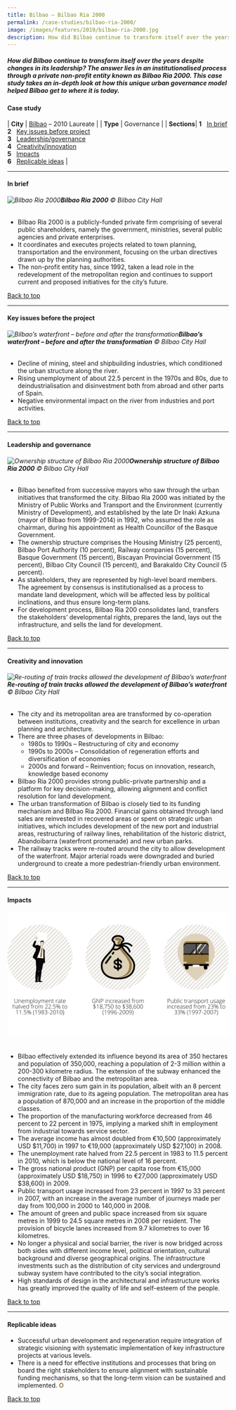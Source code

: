 ```yaml
---
title: Bilbao – Bilbao Ria 2000
permalink: /case-studies/bilbao-ria-2000/
image: /images/features/2019/bilbao-ria-2000.jpg
description: How did Bilbao continue to transform itself over the years despite changes in its leadership? The answer lies in an institutionalised process through a private non-profit entity known as Bilbao Ria 2000. This case study takes an in-depth look at how this unique urban governance model helped Bilbao get to where it is today.
---
```


##### How did Bilbao continue to transform itself over the years despite changes in its leadership? The answer lies in an institutionalised process through a private non-profit entity known as Bilbao Ria 2000. This case study takes an in-depth look at how this unique urban governance model helped Bilbao get to where it is today. 

#### **Case study**

| **City** | [Bilbao](/bilbao) – 2010 Laureate |
| **Type** | Governance |
| **Sections**| **1** &nbsp; [In brief](#in-brief) <br> **2** &nbsp; [Key issues before project](#key-issues-before-the-project) <br> **3** &nbsp; [Leadership/governance](#leadership-and-governance) <br> **4** &nbsp; [Creativity/innovation](#creativity-and-innovation) <br> **5** &nbsp; [Impacts](#impacts) <br> **6** &nbsp; [Replicable ideas](#replicable-ideas) |

---

#### **In brief**

###### ![Bilbao Ria 2000](/images/features/2019/bilbao-ria-2000.jpg/)**Bilbao Ria 2000** © Bilbao City Hall

- Bilbao Ria 2000 is a publicly-funded private firm comprising of several public shareholders, namely the government, ministries, several public agencies and private enterprises.
- It coordinates and executes projects related to town planning, transportation and the environment, focusing on the urban directives drawn up by the planning authorities.
- The non-profit entity has, since 1992, taken a lead role in the redevelopment of the metropolitan region and continues to support current and proposed initiatives for the city’s future.

[Back to top](#case-study-2)

---

#### **Key issues before the project**

###### ![Bilbao’s waterfront – before and after the transformation](/images/features/2019/bilbao-before-after.jpg/)**Bilbao’s waterfront – before and after the transformation** © Bilbao City Hall

- Decline of mining, steel and shipbuilding industries, which conditioned the urban structure along the river.
- Rising unemployment of about 22.5 percent in the 1970s and 80s, due to deindustrialisation and disinvestment both from abroad and other parts of Spain.
- Negative environmental impact on the river from industries and port activities.

[Back to top](#case-study-2)

---

#### **Leadership and governance**

###### ![Ownership structure of Bilbao Ria 2000](/images/features/2019/ownership-structure.png/)**Ownership structure of Bilbao Ria 2000** © Bilbao City Hall

- Bilbao benefited from successive mayors who saw through the urban initiatives that transformed the city. Bilbao Ria 2000 was initiated by the Ministry of Public Works and Transport and the Environment (currently Ministry of Development), and established by the late Dr Inaki Azkuna (mayor of Bilbao from 1999-2014) in 1992, who assumed the role as chairman, during his appointment as Health Councillor of the Basque Government.
- The ownership structure comprises the Housing Ministry (25 percent), Bilbao Port Authority (10 percent), Railway companies (15 percent), Basque Government (15 percent), Biscayan Provincial Government (15 percent), Bilbao City Council (15 percent), and Barakaldo City Council (5 percent).
- As stakeholders, they are represented by high-level board members. The agreement by consensus is institutionalised as a process to mandate land development, which will be affected less by political inclinations, and thus ensure long-term plans.
- For development process, Bilbao Ria 200 consolidates land, transfers the stakeholders’ developmental rights, prepares the land, lays out the infrastructure, and sells the land for development.

[Back to top](#case-study-2)

---

#### **Creativity and innovation**

###### ![Re-routing of train tracks allowed the development of Bilbao’s waterfront](/images/features/2019/bilbao-train-tracks.jpg/)**Re-routing of train tracks allowed the development of Bilbao’s waterfront** © Bilbao City Hall

- The city and its metropolitan area are transformed by co-operation between institutions, creativity and the search for excellence in urban planning and architecture.
- There are three phases of developments in Bilbao:
  - 1980s to 1990s – Restructuring of city and economy
  - 1990s to 2000s – Consolidation of regeneration efforts and diversification of economies
  - 2000s and forward – Reinvention; focus on innovation, research, knowledge based economy
- Bilbao Ria 2000 provides strong public-private partnership and a platform for key decision-making, allowing alignment and conflict resolution for land development.
- The urban transformation of Bilbao is closely tied to its funding mechanism and Bilbao Ria 2000. Financial gains obtained through land sales are reinvested in recovered areas or spent on strategic urban initiatives, which includes development of the new port and industrial areas, restructuring of railway lines, rehabilitation of the
historic district, Abandoibarra (waterfront promenade) and new urban parks.
- The railway tracks were re-routed around the city to allow development of the waterfront. Major arterial roads were downgraded and buried underground to create a more pedestrian-friendly urban environment.

[Back to top](#case-study-2)

---

#### **Impacts**

###### ![Impacts](/images/features/2019/impacts-bilbao2.png/)

- Bilbao effectively extended its influence beyond its area of 350 hectares and population of 350,000, reaching a population of 2-3 million within a 200-300 kilometre radius. The extension of the subway enhanced the connectivity of Bilbao and the metropolitan area.
- The city faces zero sum gain in its population, albeit with an 8 percent immigration rate, due to its ageing population. The metropolitan area has a population of 870,000 and an increase in the proportion of the middle classes.
- The proportion of the manufacturing workforce decreased from 46 percent to 22 percent in 1975, implying a marked shift in employment from industrial towards service sector.
- The average income has almost doubled from €10,500 (approximately USD $11,700) in 1997 to €19,000 (approximately USD $27,100) in 2008. 
- The unemployment rate halved from 22.5 percent in 1983 to 11.5 percent in 2010, which is below the national level of 16 percent.
- The gross national product (GNP) per capita rose from €15,000 (approximately USD $18,750) in 1996 to €27,000 (approximately USD $38,600) in 2009.
- Public transport usage increased from 23 percent in 1997 to 33 percent in 2007, with an increase in the average number of journeys made per day from 100,000 in 2000 to 140,000 in 2008.
- The amount of green and public space increased from six square metres in 1999 to 24.5 square metres in 2008 per resident. The provision of bicycle lanes increased from 9.7 kilometres to over 16 kilometres.
- No longer a physical and social barrier, the river is now bridged across both sides with different income level, political orientation, cultural background and diverse geographical origins. The infrastructure investments such as the distribution of city services and underground subway system have contributed to the city’s social integration.
- High standards of design in the architectural and infrastructure works has greatly improved the quality of life and self-esteem of the people.

[Back to top](#case-study-2)

---

#### **Replicable ideas**

- Successful urban development and regeneration require integration of strategic visioning with systematic implementation of key infrastructure projects at various levels.
- There is a need for effective institutions and processes that bring on board the right stakeholders to ensure alignment with sustainable funding mechanisms, so that the long-term vision can be sustained and implemented. **<font color="#967942">O</font>**

[Back to top](#case-study-2)
